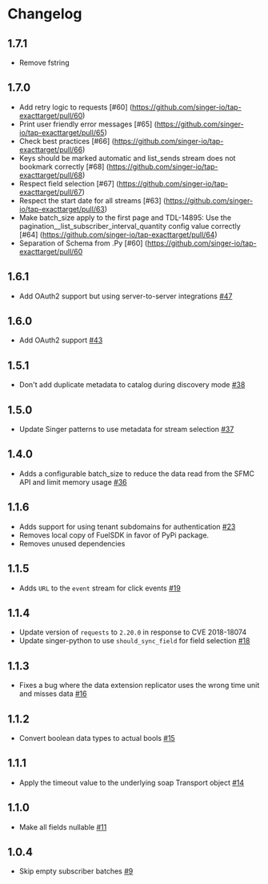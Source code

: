 # Changelog

## 1.7.1
  * Remove fstring

## 1.7.0
  * Add retry logic to requests [#60] (https://github.com/singer-io/tap-exacttarget/pull/60)
  * Print user friendly error messages [#65] (https://github.com/singer-io/tap-exacttarget/pull/65)
  * Check best practices [#66] (https://github.com/singer-io/tap-exacttarget/pull/66)
  * Keys should be marked automatic and list_sends stream does not bookmark correctly [#68] (https://github.com/singer-io/tap-exacttarget/pull/68)
  * Respect field selection [#67] (https://github.com/singer-io/tap-exacttarget/pull/67)
  * Respect the start date for all streams [#63] (https://github.com/singer-io/tap-exacttarget/pull/63)
  * Make batch_size apply to the first page and TDL-14895: Use the pagination__list_subscriber_interval_quantity config value correctly [#64] (https://github.com/singer-io/tap-exacttarget/pull/64)
  * Separation of Schema from .Py [#60] (https://github.com/singer-io/tap-exacttarget/pull/60

## 1.6.1
  * Add OAuth2 support but using server-to-server integrations [#47](https://github.com/singer-io/tap-exacttarget/pull/47)

## 1.6.0
  * Add OAuth2 support [#43](https://github.com/singer-io/tap-exacttarget/pull/43)

## 1.5.1
  * Don't add duplicate metadata to catalog during discovery mode [#38](https://github.com/singer-io/tap-exacttarget/pull/38)

## 1.5.0
  * Update Singer patterns to use metadata for stream selection [#37](https://github.com/singer-io/tap-exacttarget/pull/37)

## 1.4.0
  * Adds a configurable batch_size to reduce the data read from the SFMC API and limit memory usage [#36](https://github.com/singer-io/tap-exacttarget/pull/36)

## 1.1.6
  * Adds support for using tenant subdomains for authentication [#23](https://github.com/singer-io/tap-exacttarget/pull/23)
  * Removes local copy of FuelSDK in favor of PyPi package.
  * Removes unused dependencies

## 1.1.5
  * Adds `URL` to the `event` stream for click events [#19](https://github.com/singer-io/tap-exacttarget/pull/19)

## 1.1.4
  * Update version of `requests` to `2.20.0` in response to CVE 2018-18074
  * Update singer-python to use `should_sync_field` for field selection [#18](https://github.com/singer-io/tap-exacttarget/pull/18)

## 1.1.3
  * Fixes a bug where the data extension replicator uses the wrong time unit and misses data [#16](https://github.com/singer-io/tap-exacttarget/pull/16)

## 1.1.2
  * Convert boolean data types to actual bools [#15](https://github.com/singer-io/tap-exacttarget/pull/15)

## 1.1.1
  * Apply the timeout value to the underlying soap Transport object [#14](https://github.com/singer-io/tap-exacttarget/pull/14)

## 1.1.0
  * Make all fields nullable [#11](https://github.com/singer-io/tap-exacttarget/pull/11)

## 1.0.4
  * Skip empty subscriber batches [#9](https://github.com/singer-io/tap-exacttarget/pull/9)
